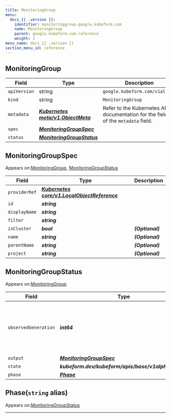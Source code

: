 ```yaml
---
title: MonitoringGroup
menu:
  docs_{{ .version }}:
    identifier: monitoringgroup-google.kubeform.com
    name: MonitoringGroup
    parent: google.kubeform.com-reference
    weight: 1
menu_name: docs_{{ .version }}
section_menu_id: reference
---
```


## MonitoringGroup
| Field | Type | Description |
| ------ | ----- | ----------- |
| `apiVersion` | string | `google.kubeform.com/v1alpha1` |
|    `kind` | string | `MonitoringGroup` |
| `metadata` | ***[Kubernetes meta/v1.ObjectMeta](https://v1-18.docs.kubernetes.io/docs/reference/generated/kubernetes-api/v1.18/#objectmeta-v1-meta)***|Refer to the Kubernetes API documentation for the fields of the `metadata` field.|
| `spec` | ***[MonitoringGroupSpec](#monitoringgroupspec)***||
| `status` | ***[MonitoringGroupStatus](#monitoringgroupstatus)***||
## MonitoringGroupSpec

Appears on:[MonitoringGroup](#monitoringgroup), [MonitoringGroupStatus](#monitoringgroupstatus)

| Field | Type | Description |
| ------ | ----- | ----------- |
| `providerRef` | ***[Kubernetes core/v1.LocalObjectReference](https://v1-18.docs.kubernetes.io/docs/reference/generated/kubernetes-api/v1.18/#localobjectreference-v1-core)***||
| `id` | ***string***||
| `displayName` | ***string***||
| `filter` | ***string***||
| `isCluster` | ***bool***| ***(Optional)*** |
| `name` | ***string***| ***(Optional)*** |
| `parentName` | ***string***| ***(Optional)*** |
| `project` | ***string***| ***(Optional)*** |
## MonitoringGroupStatus

Appears on:[MonitoringGroup](#monitoringgroup)

| Field | Type | Description |
| ------ | ----- | ----------- |
| `observedGeneration` | ***int64***| ***(Optional)*** Resource generation, which is updated on mutation by the API Server.|
| `output` | ***[MonitoringGroupSpec](#monitoringgroupspec)***| ***(Optional)*** |
| `state` | ***kubeform.dev/kubeform/apis/base/v1alpha1.State***| ***(Optional)*** |
| `phase` | ***[Phase](#phase)***| ***(Optional)*** |
## Phase(`string` alias)

Appears on:[MonitoringGroupStatus](#monitoringgroupstatus)

---
